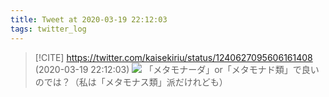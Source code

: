 ```yaml
---
title: Tweet at 2020-03-19 22:12:03
tags: twitter_log
---
```


> [!CITE] https://twitter.com/kaisekiriu/status/1240627095606161408 (2020-03-19 22:12:03)
> ![](https://twitter.com/kaisekiriu/status/1240627095606161408)
> 「メタモナーダ」or「メタモナド類」で良いのでは？（私は「メタモナス類」派だけれども）
